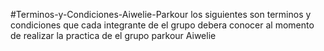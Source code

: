 #Terminos-y-Condiciones-Aiwelie-Parkour
los siguientes son terminos y condiciones que cada integrante de el grupo debera conocer al momento de realizar la practica de el grupo parkour Aiwelie

